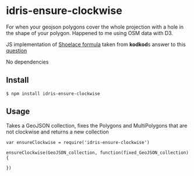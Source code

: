 # idris-ensure-clockwise

For when your geojson polygons cover the whole projection with a hole in the shape of your polygon. Happened to me using OSM data with D3.

JS implementation of [Shoelace formula](https://en.wikipedia.org/wiki/Shoelace_formula) taken from **kodkod**s answer to this [question](http://stackoverflow.com/questions/14505565/detect-if-a-set-of-points-in-an-array-that-are-the-vertices-of-a-complex-polygon#14506549)

No dependencies

## Install 

```
$ npm install idris-ensure-clockwise
```

## Usage

Takes a GeoJSON collection, fixes the Polygons and MultiPolygons that are not clockwise and returns a new collection

```
var ensureClockwise = require('idris-ensure-clockwise')

ensureClockwise(GeoJSON_collection, function(fixed_GeoJSON_collection) {

})
```

